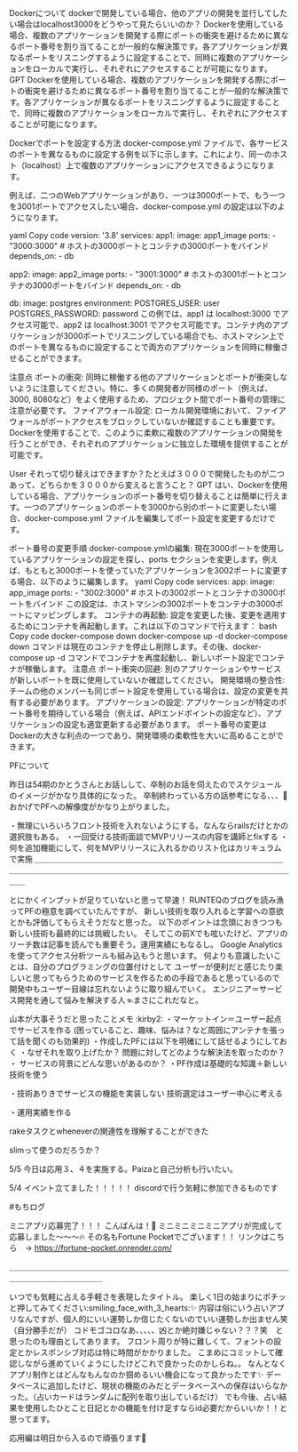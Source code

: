 



Dockerについて
dockerで開発している場合、他のアプリの開発を並行してしたい場合はlocalhost3000をどうやって見たらいいのか？
Dockerを使用している場合、複数のアプリケーションを開発する際にポートの衝突を避けるために異なるポート番号を割り当てることが一般的な解決策です。各アプリケーションが異なるポートをリスニングするように設定することで、同時に複数のアプリケーションをローカルで実行し、それぞれにアクセスすることが可能になります。
GPT
Dockerを使用している場合、複数のアプリケーションを開発する際にポートの衝突を避けるために異なるポート番号を割り当てることが一般的な解決策です。各アプリケーションが異なるポートをリスニングするように設定することで、同時に複数のアプリケーションをローカルで実行し、それぞれにアクセスすることが可能になります。

Dockerでポートを設定する方法
docker-compose.yml ファイルで、各サービスのポートを異なるものに設定する例を以下に示します。これにより、同一のホスト（localhost）上で複数のアプリケーションにアクセスできるようになります。

例えば、二つのWebアプリケーションがあり、一つは3000ポートで、もう一つを3001ポートでアクセスしたい場合、docker-compose.yml の設定は以下のようになります。

yaml
Copy code
version: '3.8'
services:
  app1:
    image: app1_image
    ports:
      - "3000:3000"  # ホストの3000ポートとコンテナの3000ポートをバインド
    depends_on:
      - db

  app2:
    image: app2_image
    ports:
      - "3001:3000"  # ホストの3001ポートとコンテナの3000ポートをバインド
    depends_on:
      - db

  db:
    image: postgres
    environment:
      POSTGRES_USER: user
      POSTGRES_PASSWORD: password
この例では、app1 は localhost:3000 でアクセス可能で、app2 は localhost:3001 でアクセス可能です。コンテナ内のアプリケーションが3000ポートでリスニングしている場合でも、ホストマシン上でのポートを異なるものに設定することで両方のアプリケーションを同時に稼働させることができます。

注意点
ポートの衝突: 同時に稼働する他のアプリケーションとポートが衝突しないように注意してください。特に、多くの開発者が同様のポート（例えば、3000, 8080など）をよく使用するため、プロジェクト間でポート番号の管理に注意が必要です。
ファイアウォール設定: ローカル開発環境において、ファイアウォールがポートアクセスをブロックしていないか確認することも重要です。
Dockerを使用することで、このように柔軟に複数のアプリケーションの開発を行うことができ、それぞれのアプリケーションに独立した環境を提供することが可能です。

User
それって切り替えはできますか？たとえば３０００で開発したものが二つあって、どちらかを３０００から変えると言うこと？
GPT
はい、Dockerを使用している場合、アプリケーションのポート番号を切り替えることは簡単に行えます。一つのアプリケーションのポートを3000から別のポートに変更したい場合、docker-compose.yml ファイルを編集してポート設定を変更するだけです。

ポート番号の変更手順
docker-compose.ymlの編集:
現在3000ポートを使用しているアプリケーションの設定を探し、ports セクションを変更します。例えば、もともと3000ポートを使っていたアプリケーションを3002ポートに変更する場合、以下のように編集します。
yaml
Copy code
services:
  app:
    image: app_image
    ports:
      - "3002:3000"  # ホストの3002ポートとコンテナの3000ポートをバインド
この設定は、ホストマシンの3002ポートをコンテナの3000ポートにマッピングします。
コンテナの再起動:
設定を変更した後、変更を適用するためにコンテナを再起動します。これは以下のコマンドで行えます：
bash
Copy code
docker-compose down
docker-compose up -d
docker-compose down コマンドは現在のコンテナを停止し削除します。その後、docker-compose up -d コマンドでコンテナを再度起動し、新しいポート設定でコンテナが稼働します。
注意点
ポート衝突の回避: 別のアプリケーションやサービスが新しいポートを既に使用していないか確認してください。
開発環境の整合性: チームの他のメンバーも同じポート設定を使用している場合は、設定の変更を共有する必要があります。
アプリケーションの設定: アプリケーションが特定のポート番号を期待している場合（例えば、APIエンドポイントの設定など）、アプリケーションの設定も適宜更新する必要があります。
ポート番号の変更はDockerの大きな利点の一つであり、開発環境の柔軟性を大いに高めることができます。



PFについて

昨日は54期のかとうさんとお話しして、卒制のお話を伺えたのでスケジュールのイメージがかなり具体的になった。
卒制終わっている方の話参考になる、、、:memo:
おかげでPFへの解像度がかなり上がりました。

・無理にいろいろフロント技術を入れないようにする。なんならrailsだけとかの選択肢もある。
・一回受ける技術面談でMVPリリースの内容を講師とfixする
・何を追加機能にして、何をMVPリリースに入れるかのリスト化はカリキュラムで実施
＿＿＿＿＿＿＿＿＿＿＿＿＿＿＿＿＿＿＿＿＿＿＿＿＿＿＿＿＿＿＿＿＿＿＿＿＿＿＿＿＿＿＿＿＿＿＿＿＿＿＿＿＿＿＿＿＿＿＿＿＿＿＿＿＿＿＿＿＿＿

とにかくインプットが足りていないと思って早速！
RUNTEQのブログを読み漁ってPFの極意を調べていたんですが、
新しい技術を取り入れると学習への意欲とかも評価してもらえそうだなと思った。
以下のポイントは念頭におきつつも新しい技術も最終的には挑戦したい。
そしてこの前Xでも呟いたけど、アプリのリーチ数は記事を読んでも重要そう。運用実績にもなるし。
Google Analyticsを使ってアクセス分析ツールも組み込もうと思います。
何よりも意識したいことは、自分のプログラミングの位置付けとして
ユーザーが便利だと感じたり楽しいと思ってもらうためのサービスを作るための手段であると思っているので
開発中もユーザー目線は忘れないように取り組んでいく。
エンジニア＝サービス開発を通して悩みを解決する人☜まさにこれだなと。

山本が大事そうだと思ったことメモ :kirby2:
・マーケットイン＝ユーザー起点でサービスを作る
(困っていること、趣味、悩みは？など周囲にアンテナを張って話を聞くのも効果的)
・作成したPFには以下を明確にして話せるようにしておく
・なぜそれを取り上げたか？
問題に対してどのような解決法を取ったのか？
・ サービスの背景にどんな思いがあるのか？
・PF作成は基礎的な知識＋新しい技術を使う

・技術ありきでサービスの機能を実装しない
技術選定はユーザー中心に考える

・運用実績を作る 

rakeタスクとwheneverの関連性を理解することができた

slimって使うのだろうか？


5/5 今日は応用３、４を実施する。Paizaと自己分析も行いたい。

5/4 イベント立てました！！！！！
discordで行う気軽に参加できるものです

#もちログ

ミニアプリ応募完了！！！
こんばんは！:flags:
ミニミニミニミニアプリが完成して応募しました〜〜〜:fire:
その名もFortune Pocketでございます！！
リンクはこちら　→ https://fortune-pocket.onrender.com/

＿＿＿＿＿＿＿＿＿＿＿＿＿＿＿＿＿＿＿＿＿＿＿＿＿＿＿＿＿＿＿＿＿＿＿＿＿＿＿＿＿＿＿＿＿＿＿＿

いつでも気軽に占える手軽さを表現したタイトル。
楽しく1日の始まりにポチッと押してみてください:smiling_face_with_3_hearts::sparkles:
内容は俗にいう占いアプリなんですが、個人的にいい運勢しか信じたくないのでいい運勢しか出ません笑（自分勝手だが）
コドモゴコロなあ、、、、、凶とか絶対嫌じゃない？？？笑　と思ったのも理由としてあります。
フロント周りが特に難しくて、フォントの設定とかレスポンシブ対応は特に時間がかかりました。
こまめにコミットして確認しながら進めていくようにしたけどこれで良かったのかしらね。。
なんとなくアプリ制作とはどんなもんなのか掴めるいい機会になって良かったです:sparkles:
データベースに追加したけど、現状の機能のみだとデータベースへの保存はいらなかった。（占いカードはランダムに配列を取り出しているだけ）
でも今後、占い結果を使用したひとこと日記とかの機能を付け足すならid必要だからいいか！！と思ってます。

応用編は明日から入るので頑張ります:muscle:
